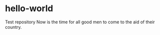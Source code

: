 # hello-world
Test repository
Now is the time for all good men to come to the aid of their country.
